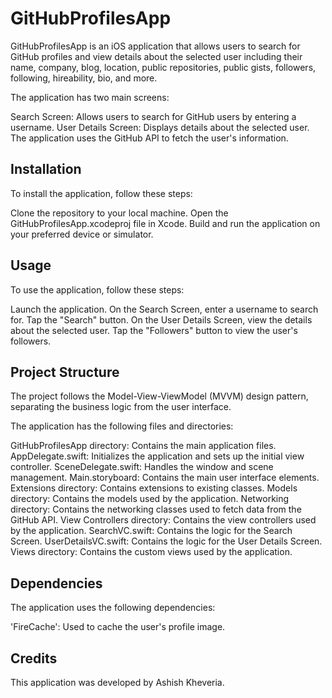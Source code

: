 # GitHubProfilesApp

GitHubProfilesApp is an iOS application that allows users to search for GitHub profiles and view details about the selected user including their name, company, blog, location, public repositories, public gists, followers, following, hireability, bio, and more.

The application has two main screens:

Search Screen: Allows users to search for GitHub users by entering a username.
User Details Screen: Displays details about the selected user.
The application uses the GitHub API to fetch the user's information.

## Installation
To install the application, follow these steps:

Clone the repository to your local machine.
Open the GitHubProfilesApp.xcodeproj file in Xcode.
Build and run the application on your preferred device or simulator.

## Usage
To use the application, follow these steps:

Launch the application.
On the Search Screen, enter a username to search for.
Tap the "Search" button.
On the User Details Screen, view the details about the selected user.
Tap the "Followers" button to view the user's followers.

## Project Structure
The project follows the Model-View-ViewModel (MVVM) design pattern, separating the business logic from the user interface.

The application has the following files and directories:

GitHubProfilesApp directory: Contains the main application files.
AppDelegate.swift: Initializes the application and sets up the initial view controller.
SceneDelegate.swift: Handles the window and scene management.
Main.storyboard: Contains the main user interface elements.
Extensions directory: Contains extensions to existing classes.
Models directory: Contains the models used by the application.
Networking directory: Contains the networking classes used to fetch data from the GitHub API.
View Controllers directory: Contains the view controllers used by the application.
SearchVC.swift: Contains the logic for the Search Screen.
UserDetailsVC.swift: Contains the logic for the User Details Screen.
Views directory: Contains the custom views used by the application.

## Dependencies
The application uses the following dependencies:

'FireCache': Used to cache the user's profile image.

## Credits
This application was developed by Ashish Kheveria.
